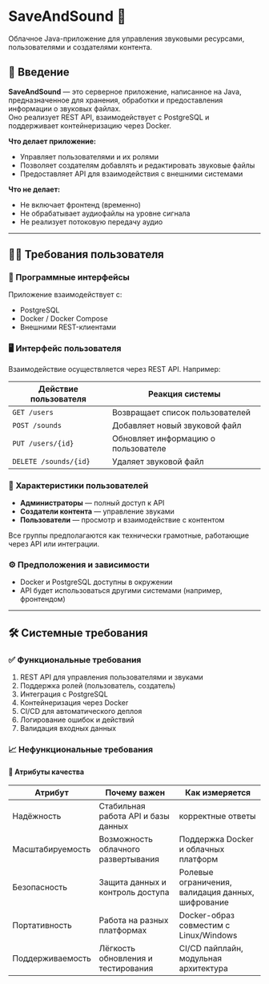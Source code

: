 # SaveAndSound 🎵  
Облачное Java-приложение для управления звуковыми ресурсами, пользователями и создателями контента.  

## 📘 Введение  
**SaveAndSound** — это серверное приложение, написанное на Java, предназначенное для хранения, обработки и предоставления информации о звуковых файлах.  
Оно реализует REST API, взаимодействует с PostgreSQL и поддерживает контейнеризацию через Docker.  

**Что делает приложение:**  
- Управляет пользователями и их ролями  
- Позволяет создателям добавлять и редактировать звуковые файлы  
- Предоставляет API для взаимодействия с внешними системами  

**Что не делает:**  
- Не включает фронтенд  (временно)
- Не обрабатывает аудиофайлы на уровне сигнала  
- Не реализует потоковую передачу аудио  

---

## 🧑‍💻 Требования пользователя  

### 🔗 Программные интерфейсы  
Приложение взаимодействует с:  
- PostgreSQL  
- Docker / Docker Compose  
- Внешними REST-клиентами  

### 🖥️ Интерфейс пользователя  
Взаимодействие осуществляется через REST API.  Например:

| Действие пользователя | Реакция системы |
|-----------------------|-----------------|
| `GET /users`          | Возвращает список пользователей |
| `POST /sounds`        | Добавляет новый звуковой файл |
| `PUT /users/{id}`     | Обновляет информацию о пользователе |
| `DELETE /sounds/{id}` | Удаляет звуковой файл |

### 👥 Характеристики пользователей  
- **Администраторы** — полный доступ к API  
- **Создатели контента** — управление звуками  
- **Пользователи** — просмотр и взаимодействие с контентом  

Все группы предполагаются как технически грамотные, работающие через API или интеграции.

### ⚙️ Предположения и зависимости  
- Docker и PostgreSQL доступны в окружении  
- API будет использоваться другими системами (например, фронтендом)  

---

## 🛠️ Системные требования  

### ✅ Функциональные требования  
1. REST API для управления пользователями и звуками  
2. Поддержка ролей (пользователь, создатель)  
3. Интеграция с PostgreSQL  
4. Контейнеризация через Docker  
5. CI/CD для автоматического деплоя  
6. Логирование ошибок и действий  
7. Валидация входных данных  

### 📈 Нефункциональные требования  

#### 🧪 Атрибуты качества  

| Атрибут         | Почему важен                              | Как измеряется                          |
|-----------------|--------------------------------------------|-----------------------------------------|
| Надёжность      | Стабильная работа API и базы данных        | корректные ответы                       |
| Масштабируемость| Возможность облачного развертывания        | Поддержка Docker и облачных платформ    |
| Безопасность    | Защита данных и контроль доступа           | Ролевые ограничения, валидация данных, шифрование   |
| Портативность   | Работа на разных платформах                | Docker-образ совместим с Linux/Windows  |
| Поддерживаемость| Лёгкость обновления и тестирования         | CI/CD пайплайн, модульная архитектура   |


